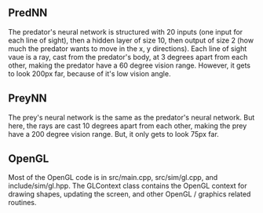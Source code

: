 PredNN
--------------

The predator's neural network is structured with 20 inputs (one input for each
line of sight), then a hidden layer of size 10, then output of size 2 (how much the
predator wants to move in the x, y directions). Each line of sight vaue is a ray, cast
from the predator's body, at 3 degrees apart from each other, making the predator have
a 60 degree vision range. However, it gets to look 200px far, because of it's low
vision angle.

PreyNN
--------------

The prey's neural network is the same as the predator's neural network. But here, the
rays are cast 10 degrees apart from each other, making the prey have a 200 degree vision
range. But, it only gets to look 75px far.

OpenGL
------

Most of the OpenGL code is in src/main.cpp, src/sim/gl.cpp, and include/sim/gl.hpp. The
GLContext class contains the OpenGL context for drawing shapes, updating the screen,
and other OpenGL / graphics related routines.